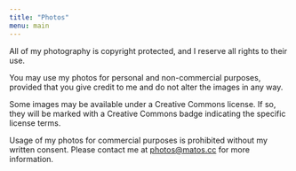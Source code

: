 ```yaml
---
title: "Photos"
menu: main
---
```


All of my photography is copyright protected, and I reserve all rights to their use.

You may use my photos for personal and non-commercial purposes, provided that you give credit to me and do not alter the images in any way.

Some images may be available under a Creative Commons license.  If so, they will be marked with a Creative Commons badge indicating the specific license terms.

Usage of my photos for commercial purposes is prohibited without my written consent.  Please contact me at [photos@matos.cc](mailto:photos@matos.cc) for more information.
